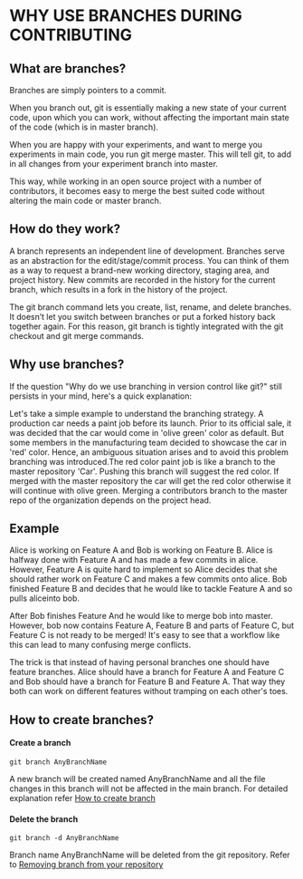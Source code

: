 # WHY USE BRANCHES DURING CONTRIBUTING

## What are branches?

Branches are simply pointers to a commit.

When you branch out, git is essentially making a new state of your current code, upon which you can work, without affecting the important main state of the code (which is in master branch).

When you are happy with your experiments, and want to merge you experiments in main code, you run git merge
<branch name> master.
This will tell git, to add in all changes from your experiment branch into master.

This way, while working in an open source project with a number of contributors, it becomes easy to merge the best suited code without altering the main code or master branch.

## How do they work?

A branch represents an independent line of development. Branches serve as an abstraction for the edit/stage/commit process. You can think of them as a way to request a brand-new working directory, staging area, and project history. New commits are recorded in the history for the current branch, which results in a fork in the history of the project.

The git branch command lets you create, list, rename, and delete branches. It doesn’t let you switch between branches or put a forked history back together again. For this reason, git branch is tightly integrated with the git checkout and git merge commands.

## Why use branches?

If the question "Why do we use branching in version control like git?" still persists in your mind, here's a quick explanation:

Let's take a simple example to understand the branching strategy. A production car needs a paint job before its launch. Prior to its official sale, it was decided that the car would come in 'olive green' color as default. But some members in the manufacturing team decided to showcase the car in 'red' color. Hence, an ambiguous situation arises and to avoid this problem branching was introduced.The red color paint job is like a branch to the master repository 'Car'. Pushing this branch will suggest the red color. If merged with the master repository the car will get the red color otherwise it will continue with olive green. Merging a contributors branch to the master repo of the organization depends on the project head.

## Example

Alice is working on Feature A and Bob is working on Feature B. Alice is halfway done with Feature A and has made a few commits in alice. However, Feature A is quite hard to implement so Alice decides that she should rather work on Feature C and makes a few commits onto alice. Bob finished Feature B and decides that he would like to tackle Feature A and so pulls aliceinto bob.

After Bob finishes Feature And he would like to merge bob into master. However, bob now contains Feature A, Feature B and parts of Feature C, but Feature C is not ready to be merged! It's easy to see that a workflow like this can lead to many confusing merge conflicts.

The trick is that instead of having personal branches one should have feature branches. Alice should have a branch for Feature A and Feature C and Bob should have a branch for Feature B and Feature A. That way they both can work on different features without tramping on each other's toes.

## How to create branches?

#### Create a branch

```
git branch AnyBranchName
```

A new branch will be created named AnyBranchName and all the file changes in this branch will not be affected in the main branch.
For detailed explanation refer [How to create branch](https://www.atlassian.com/git/tutorials/using-branches)

#### Delete the branch

```
git branch -d AnyBranchName
```

Branch name AnyBranchName will be deleted from the git repository.
Refer to [Removing branch from your repository](../git_workflow_scenarios/removing-branch-from-your-repository.md)
